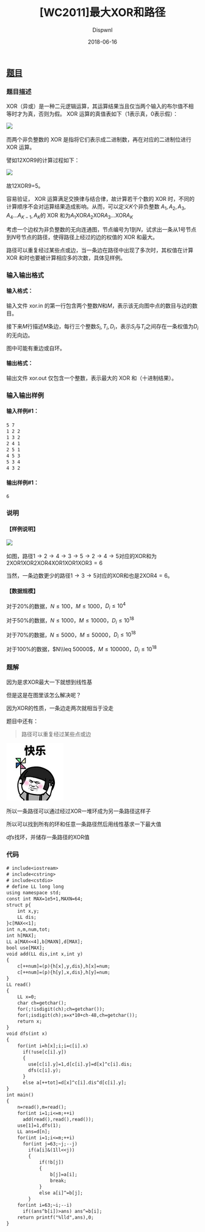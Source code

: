 ﻿---
layout:     post
title:      "[WC2011]最大XOR和路径"
date:       2018-06-16
author:     "Dispwnl"
header-img: "img/used/9711.jpg"
catalog: true
tags:
    - 搜索
    - 线性基
---
## [题目](https://www.luogu.org/problemnew/show/P4151)
### 题目描述
XOR（异或）是一种二元逻辑运算，其运算结果当且仅当两个输入的布尔值不相等时才为真，否则为假。 XOR 运算的真值表如下（$1$表示真，$0$表示假）：

![](https://www.z4a.net/images/2018/01/28/QQ20180128145629.png)

而两个非负整数的 XOR 是指将它们表示成二进制数，再在对应的二进制位进行 XOR 运算。

譬如$12$XOR$9$的计算过程如下：

![](https://www.z4a.net/images/2018/01/28/QQ20180128145728.png)

故$12$XOR$9$=$5$。

容易验证， XOR 运算满足交换律与结合律，故计算若干个数的 XOR 时，不同的计算顺序不会对运算结果造成影响。从而，可以定义$K$个非负整数 $A_1,A_2,A_3,A_4...A_{K-1},A_K$的 XOR 和为$A_1$XOR$A_2$XOR$A_3...$XOR$A_K$

考虑一个边权为非负整数的无向连通图，节点编号为$1$到$N$，试求出一条从$1$号节点到$N$号节点的路径，使得路径上经过的边的权值的 XOR 和最大。

路径可以重复经过某些点或边，当一条边在路径中出现了多次时，其权值在计算 XOR 和时也要被计算相应多的次数，具体见样例。

### 输入输出格式
#### 输入格式：
输入文件 xor.in 的第一行包含两个整数$N$和$M$，表示该无向图中点的数目与边的数目。

接下来$M$行描述$M$条边，每行三个整数$S_i,T_i,D_i$，表示$S_i$与$T_i$之间存在一条权值为$D_i$的无向边。

图中可能有重边或自环。

#### 输出格式：
输出文件 xor.out 仅包含一个整数，表示最大的 XOR 和（十进制结果）。

### 输入输出样例
#### 输入样例#1： 
```
5 7
1 2 2
1 3 2
2 4 1
2 5 1
4 5 3
5 3 4
4 3 2
```
#### 输出样例#1： 
```
6
```
### 说明
#### 【样例说明】


![](https://www.z4a.net/images/2018/01/28/QQ20180128150132.png)

如图，路径$1→2→4→3→5→2→4→5$对应的XOR和为$2$XOR$1$XOR$2$XOR$4$XOR$1$XOR$1$XOR$3=6$

当然，一条边数更少的路径$1→3→5$对应的XOR和也是$2$XOR$4=6$。

#### 【数据规模】

对于$20\%$的数据，$N\leq 100$，$M\leq 1000$，$D_i\leq 10^4$

对于$50\%$的数据，$N\leq 1000$，$M\leq 10000$，$D_i\leq 10^{18}$

对于$70\%$的数据，$N\leq 5000$，$M\leq 50000$，$D_i\leq 10^{18}$

对于$100\%$的数据，$N\\leq 50000$，$M\leq 100000$，$D_i\leq 10^{18}$

### 题解

因为是求XOR最大一下就想到线性基

但是这是在图里该怎么解决呢？

因为XOR的性质，一条边走两次就相当于没走

题目中还有：
>路径可以重复经过某些点或边

![](\img\happy.jpg)

所以一条路径可以通过经过XOR一堆环成为另一条路径这样子

所以可以找到所有的环和任意一条路径然后用线性基求一下最大值

$dfs$找环，并储存一条路径的XOR值

### 代码
```
# include<iostream>
# include<cstring>
# include<cstdio>
# define LL long long
using namespace std;
const int MAX=1e5+1,MAXN=64;
struct p{
    int x,y;
    LL dis;
}c[MAX<<1];
int n,m,num,tot;
int h[MAX];
LL a[MAX<<4],b[MAXN],d[MAX];
bool use[MAX];
void add(LL dis,int x,int y)
{
    c[++num]=(p){h[x],y,dis},h[x]=num;
    c[++num]=(p){h[y],x,dis},h[y]=num;
}
LL read()
{
    LL x=0;
    char ch=getchar();
    for(;!isdigit(ch);ch=getchar());
    for(;isdigit(ch);x=x*10+ch-48,ch=getchar());
    return x;
}
void dfs(int x)
{
    for(int i=h[x];i;i=c[i].x)
      if(!use[c[i].y])
      {
      	use[c[i].y]=1,d[c[i].y]=d[x]^c[i].dis;
        dfs(c[i].y);
      }
      else a[++tot]=d[x]^c[i].dis^d[c[i].y];
}
int main()
{
    n=read(),m=read();
    for(int i=1;i<=m;++i)
      add(read(),read(),read());
    use[1]=1,dfs(1);
    LL ans=d[n];
    for(int i=1;i<=m;++i)
      for(int j=63;~j;--j)
        if(a[i]&(1ll<<j))
        {
        	if(!b[j])
        	{
        		b[j]=a[i];
        		break;
            }
            else a[i]^=b[j];
        }
    for(int i=63;~i;--i)
      if((ans^b[i])>ans) ans^=b[i];
    return printf("%lld",ans),0;
}
```
